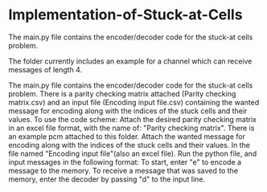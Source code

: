 # Implementation-of-Stuck-at-Cells
The main.py file contains the encoder/decoder code for the stuck-at cells problem.

The folder currently includes an example for a channel which can receive messages of length 4.

The main.py file contains the encoder/decoder code for the stuck-at cells problem.
There is a parity checking matrix attached (Parity checking matrix.csv) and an input file (Encoding input file.csv) containing the wanted message for encoding along with the indices of the stuck cells and their values.
To use the code scheme:
Attach the desired parity checking matrix in an excel file format, with the name of: "Parity checking matrix". There is an example pcm attached to this folder.
Attach the wanted message for encoding along with the indices of the stuck cells and their values. In the file named "Encoding input file"(also an excel file). 
Run the python file, and input messages in the following format:
To start, enter "e" to encode a message to the memory. 
To receive a message that was saved to the memory, enter the decoder by passing "d" to the input line.

